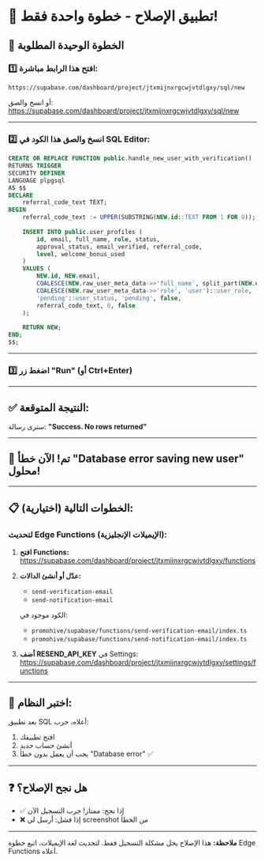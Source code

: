 # 🚀 تطبيق الإصلاح - خطوة واحدة فقط!

## 🎯 الخطوة الوحيدة المطلوبة

### 1️⃣ افتح هذا الرابط مباشرة:

```
https://supabase.com/dashboard/project/jtxmijnxrgcwjvtdlgxy/sql/new
```

أو انسخ والصق: https://supabase.com/dashboard/project/jtxmijnxrgcwjvtdlgxy/sql/new

---

### 2️⃣ انسخ والصق هذا الكود في SQL Editor:

```sql
CREATE OR REPLACE FUNCTION public.handle_new_user_with_verification()
RETURNS TRIGGER
SECURITY DEFINER
LANGUAGE plpgsql
AS $$
DECLARE
    referral_code_text TEXT;
BEGIN
    referral_code_text := UPPER(SUBSTRING(NEW.id::TEXT FROM 1 FOR 8));
    
    INSERT INTO public.user_profiles (
        id, email, full_name, role, status, 
        approval_status, email_verified, referral_code, 
        level, welcome_bonus_used
    )
    VALUES (
        NEW.id, NEW.email, 
        COALESCE(NEW.raw_user_meta_data->>'full_name', split_part(NEW.email, '@', 1)),
        COALESCE(NEW.raw_user_meta_data->>'role', 'user')::user_role,
        'pending'::user_status, 'pending', false, 
        referral_code_text, 0, false
    );
    
    RETURN NEW;
END;
$$;
```

---

### 3️⃣ اضغط زر "Run" (أو Ctrl+Enter)

---

## ✅ النتيجة المتوقعة:

سترى رسالة: **"Success. No rows returned"**

---

## 🎉 تم! الآن خطأ "Database error saving new user" محلول!

---

## 📋 الخطوات التالية (اختيارية):

### لتحديث Edge Functions (الإيميلات الإنجليزية):

1. **افتح Functions:**
   https://supabase.com/dashboard/project/jtxmijnxrgcwjvtdlgxy/functions

2. **عدّل أو أنشئ الدالات:**
   - `send-verification-email` 
   - `send-notification-email`
   
   الكود موجود في:
   - `promohive/supabase/functions/send-verification-email/index.ts`
   - `promohive/supabase/functions/send-notification-email/index.ts`

3. **أضف RESEND_API_KEY** في Settings:
   https://supabase.com/dashboard/project/jtxmijnxrgcwjvtdlgxy/settings/functions

---

## 🧪 اختبر النظام:

بعد تطبيق SQL أعلاه، جرب:
1. افتح تطبيقك
2. أنشئ حساب جديد
3. يجب أن يعمل بدون خطأ "Database error" ✅

---

## ❓ هل نجح الإصلاح؟

- ✅ إذا نجح: ممتاز! جرب التسجيل الآن
- ❌ إذا فشل: أرسل لي screenshot من الخطأ

---

**ملاحظة:** هذا الإصلاح يحل مشكلة التسجيل فقط. لتحديث لغة الإيميلات، اتبع خطوة Edge Functions أعلاه.
